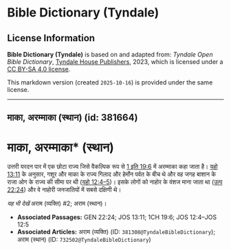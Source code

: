 # Bible Dictionary (Tyndale)

## License Information

**Bible Dictionary (Tyndale)** is based on and adapted from: _Tyndale Open Bible Dictionary_, [Tyndale House Publishers](https://tyndaleopenresources.com/), 2023, which is licensed under a [CC BY-SA 4.0 license](https://creativecommons.org/licenses/by-sa/4.0/legalcode.en).

This markdown version (created `2025-10-16`) is provided under the same license.



--------------------------------

## माका, अरम्माका (स्थान) (id: 381664)

माका, अरम्माका\* (स्थान)
========================

उत्तरी यरदन पार में एक छोटा राज्य जिसे वैकल्पिक रूप से [1 इति 19:6](https://ref.ly/1Chr19:6) में अरम्माका कहा जाता है। [यहो 13:11](https://ref.ly/Josh13:11) के अनुसार, गशूर और माका के राज्य गिलाद और हेर्मोन पर्वत के बीच थे और वह जगह बाशान के राजा ओग के राज्य की सीमा पर थी ([यहो 12:4–5](https://ref.ly/Josh12:4-Josh12:5))। इसके लोगों को नाहोर के वंशज माना जाता था ([उत्प 22:24](https://ref.ly/Gen22:24)) और वे नाहोरी जनजातियों में सबसे दक्षिणी थे।

*यह भी देखें* अराम (व्यक्ति) \#2; अराम (स्थान)।

* **Associated Passages:** GEN 22:24; JOS 13:11; 1CH 19:6; JOS 12:4–JOS 12:5
* **Associated Articles:** अराम (व्यक्ति) (ID: `381308@TyndaleBibleDictionary`); अराम (स्थान) (ID: `732502@TyndaleBibleDictionary`)

